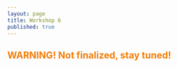 ```yaml
---
layout: page
title: Workshop 6
published: true
---
```


## <span style="color: #F27D00">WARNING! Not finalized, stay tuned!</span> ##
